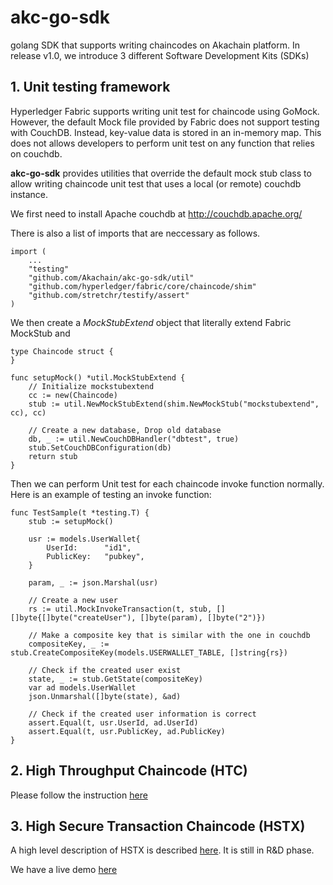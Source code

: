 # akc-go-sdk

golang SDK that supports writing chaincodes on Akachain platform. In release v1.0, we introduce 3 different Software Development Kits (SDKs)

## 1. Unit testing framework

Hyperledger Fabric supports writing unit test for chaincode using GoMock. However, the default Mock file provided by Fabric does not support testing with CouchDB. Instead, key-value data is stored in an in-memory map. This does not allows developers to perform unit test on any function that relies on couchdb. 

**akc-go-sdk** provides utilities that override the default mock stub class to allow writing chaincode unit test that uses a local (or remote) couchdb instance.  

We first need to install Apache couchdb  at http://couchdb.apache.org/ 

There is also a list of imports that are neccessary as follows.

```
import (
    ...
    "testing"
    "github.com/Akachain/akc-go-sdk/util"
    "github.com/hyperledger/fabric/core/chaincode/shim"
    "github.com/stretchr/testify/assert"
)
```

We then create a *MockStubExtend* object that literally extend Fabric MockStub and 

```
type Chaincode struct {
}

func setupMock() *util.MockStubExtend {
    // Initialize mockstubextend
    cc := new(Chaincode)
    stub := util.NewMockStubExtend(shim.NewMockStub("mockstubextend", cc), cc)

    // Create a new database, Drop old database
    db, _ := util.NewCouchDBHandler("dbtest", true)
    stub.SetCouchDBConfiguration(db)
    return stub
}
```

Then we can perform Unit test for each chaincode invoke function normally. Here is an example of testing an invoke function:

```
func TestSample(t *testing.T) {
	stub := setupMock()

	usr := models.UserWallet{
		UserId:      "id1",
		PublicKey:   "pubkey",
	}

	param, _ := json.Marshal(usr)

	// Create a new user
	rs := util.MockInvokeTransaction(t, stub, [][]byte{[]byte("createUser"), []byte(param), []byte("2")})

	// Make a composite key that is similar with the one in couchdb
	compositeKey, _ := stub.CreateCompositeKey(models.USERWALLET_TABLE, []string{rs})

	// Check if the created user exist
	state, _ := stub.GetState(compositeKey)
	var ad models.UserWallet
	json.Unmarshal([]byte(state), &ad)

	// Check if the created user information is correct
	assert.Equal(t, usr.UserId, ad.UserId)
	assert.Equal(t, usr.PublicKey, ad.PublicKey)
}
```

## 2. High Throughput Chaincode (HTC)
Please follow the instruction [here](https://docs.google.com/document/d/18IpdA-Io7hLNZs7cjHig-6bp4dCt0F-sK1cF1pC_euw/edit?usp=sharing)

## 3. High Secure Transaction Chaincode (HSTX)
A high level description of HSTX is described [here](https://drive.google.com/open?id=1FDVoU8L2a2U8rISxWei_ITMx4JchrS6n). It is still in R&D phase.

We have a live demo [here](https://akc-sdk.akachain.io/#/home)